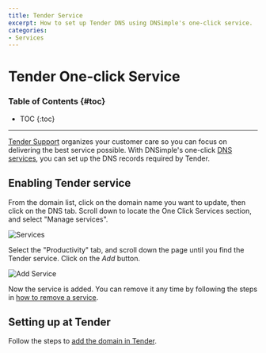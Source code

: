 ```yaml
---
title: Tender Service
excerpt: How to set up Tender DNS using DNSimple's one-click service.
categories:
- Services
---
```


# Tender One-click Service

### Table of Contents {#toc}

* TOC
{:toc}

---

[Tender Support](https://tenderapp.com) organizes your customer care so you can focus on delivering the best service possible. With DNSimple's one-click [DNS services](/categories/services/), you can set up the DNS records required by Tender.


## Enabling Tender service

From the domain list, click on the domain name you want to update, then click on the DNS tab. Scroll down to locate the One Click Services section, and select "Manage services".

![Services](/files/services-dns-page-add.png)

Select the "Productivity" tab, and scroll down the page until you find the Tender service. Click on the *Add* button.

![Add Service](/files/services-tender.png)

Now the service is added. You can remove it any time by following the steps in [how to remove a service](/articles/services/#removing-services).


## Setting up at Tender

Follow the steps to [add the domain in Tender](https://help.tenderapp.com/kb/customizing-your-tender-site/using-a-custom-domain-with-tender).
